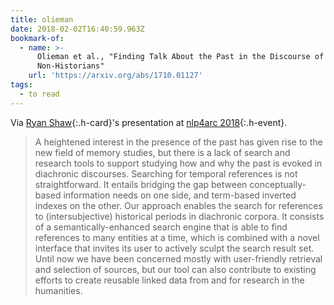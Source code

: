 ```yaml
---
title: olieman
date: 2018-02-02T16:40:59.963Z
bookmark-of:
  - name: >-
      Olieman et al., "Finding Talk About the Past in the Discourse of
      Non-Historians"
    url: 'https://arxiv.org/abs/1710.01127'
tags:
  - to read
---
```

Via [Ryan Shaw](https://aeshin.org/){:.h-card}'s presentation at [nlp4arc 2018](https://bitcurator.net/nlp4arc2018){:.h-event}.

> A heightened interest in the presence of the past has given rise to the new field of memory studies, but there is a lack of search and research tools to support studying how and why the past is evoked in diachronic discourses. Searching for temporal references is not straightforward. It entails bridging the gap between conceptually-based information needs on one side, and term-based inverted indexes on the other. Our approach enables the search for references to (intersubjective) historical periods in diachronic corpora. It consists of a semantically-enhanced search engine that is able to find references to many entities at a time, which is combined with a novel interface that invites its user to actively sculpt the search result set. Until now we have been concerned mostly with user-friendly retrieval and selection of sources, but our tool can also contribute to existing efforts to create reusable linked data from and for research in the humanities.
